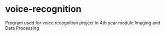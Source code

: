 # voice-recognition
Program used for voice recognition project in 4th year module Imaging and Data Processing
